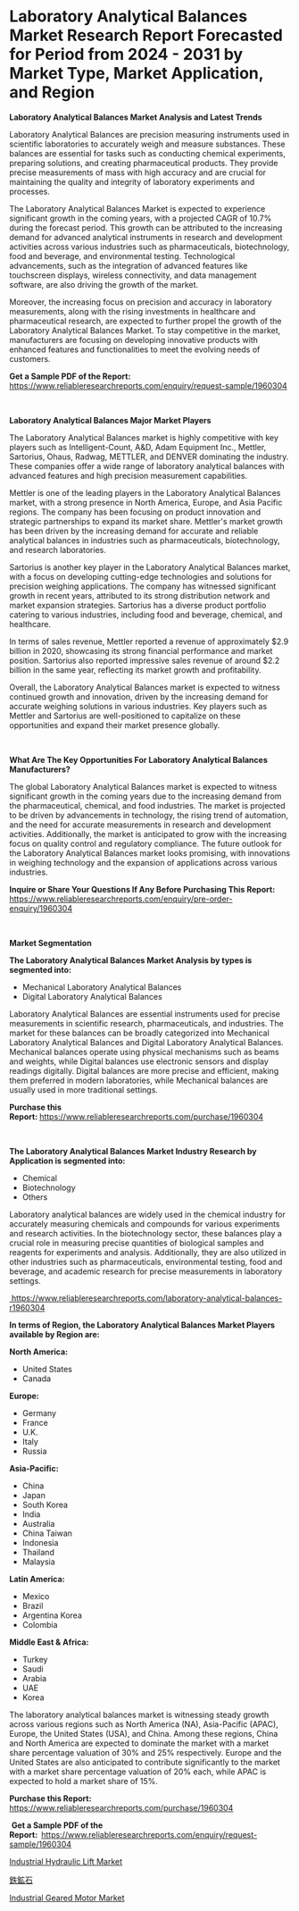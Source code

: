 <p><h1>Laboratory Analytical Balances Market Research Report Forecasted for Period from 2024 -  2031 by Market Type, Market Application, and Region</h1></p><p><strong>Laboratory Analytical Balances Market Analysis and Latest Trends</strong></p>
<p><p>Laboratory Analytical Balances are precision measuring instruments used in scientific laboratories to accurately weigh and measure substances. These balances are essential for tasks such as conducting chemical experiments, preparing solutions, and creating pharmaceutical products. They provide precise measurements of mass with high accuracy and are crucial for maintaining the quality and integrity of laboratory experiments and processes.</p><p>The Laboratory Analytical Balances Market is expected to experience significant growth in the coming years, with a projected CAGR of 10.7% during the forecast period. This growth can be attributed to the increasing demand for advanced analytical instruments in research and development activities across various industries such as pharmaceuticals, biotechnology, food and beverage, and environmental testing. Technological advancements, such as the integration of advanced features like touchscreen displays, wireless connectivity, and data management software, are also driving the growth of the market.</p><p>Moreover, the increasing focus on precision and accuracy in laboratory measurements, along with the rising investments in healthcare and pharmaceutical research, are expected to further propel the growth of the Laboratory Analytical Balances Market. To stay competitive in the market, manufacturers are focusing on developing innovative products with enhanced features and functionalities to meet the evolving needs of customers.</p></p>
<p><strong>Get a Sample PDF of the Report:&nbsp;</strong> <a href="https://www.reliableresearchreports.com/enquiry/request-sample/1960304">https://www.reliableresearchreports.com/enquiry/request-sample/1960304</a></p>
<p>&nbsp;</p>
<p><strong>Laboratory Analytical Balances Major Market Players</strong></p>
<p><p>The Laboratory Analytical Balances market is highly competitive with key players such as Intelligent-Count, A&D, Adam Equipment Inc., Mettler, Sartorius, Ohaus, Radwag, METTLER, and DENVER dominating the industry. These companies offer a wide range of laboratory analytical balances with advanced features and high precision measurement capabilities.</p><p>Mettler is one of the leading players in the Laboratory Analytical Balances market, with a strong presence in North America, Europe, and Asia Pacific regions. The company has been focusing on product innovation and strategic partnerships to expand its market share. Mettler's market growth has been driven by the increasing demand for accurate and reliable analytical balances in industries such as pharmaceuticals, biotechnology, and research laboratories.</p><p>Sartorius is another key player in the Laboratory Analytical Balances market, with a focus on developing cutting-edge technologies and solutions for precision weighing applications. The company has witnessed significant growth in recent years, attributed to its strong distribution network and market expansion strategies. Sartorius has a diverse product portfolio catering to various industries, including food and beverage, chemical, and healthcare.</p><p>In terms of sales revenue, Mettler reported a revenue of approximately $2.9 billion in 2020, showcasing its strong financial performance and market position. Sartorius also reported impressive sales revenue of around $2.2 billion in the same year, reflecting its market growth and profitability.</p><p>Overall, the Laboratory Analytical Balances market is expected to witness continued growth and innovation, driven by the increasing demand for accurate weighing solutions in various industries. Key players such as Mettler and Sartorius are well-positioned to capitalize on these opportunities and expand their market presence globally.</p></p>
<p>&nbsp;</p>
<p><strong>What Are The Key Opportunities For Laboratory Analytical Balances Manufacturers?</strong></p>
<p><p>The global Laboratory Analytical Balances market is expected to witness significant growth in the coming years due to the increasing demand from the pharmaceutical, chemical, and food industries. The market is projected to be driven by advancements in technology, the rising trend of automation, and the need for accurate measurements in research and development activities. Additionally, the market is anticipated to grow with the increasing focus on quality control and regulatory compliance. The future outlook for the Laboratory Analytical Balances market looks promising, with innovations in weighing technology and the expansion of applications across various industries.</p></p>
<p><strong>Inquire or Share Your Questions If Any Before Purchasing This Report:</strong> <a href="https://www.reliableresearchreports.com/enquiry/pre-order-enquiry/1960304">https://www.reliableresearchreports.com/enquiry/pre-order-enquiry/1960304</a></p>
<p>&nbsp;</p>
<p><strong>Market Segmentation</strong></p>
<p><strong>The Laboratory Analytical Balances Market Analysis by types is segmented into:</strong></p>
<p><ul><li>Mechanical Laboratory Analytical Balances</li><li>Digital Laboratory Analytical Balances</li></ul></p>
<p><p>Laboratory Analytical Balances are essential instruments used for precise measurements in scientific research, pharmaceuticals, and industries. The market for these balances can be broadly categorized into Mechanical Laboratory Analytical Balances and Digital Laboratory Analytical Balances. Mechanical balances operate using physical mechanisms such as beams and weights, while Digital balances use electronic sensors and display readings digitally. Digital balances are more precise and efficient, making them preferred in modern laboratories, while Mechanical balances are usually used in more traditional settings.</p></p>
<p><strong>Purchase this Report:&nbsp;</strong><a href="https://www.reliableresearchreports.com/purchase/1960304">https://www.reliableresearchreports.com/purchase/1960304</a></p>
<p>&nbsp;</p>
<p><strong>The Laboratory Analytical Balances Market Industry Research by Application is segmented into:</strong></p>
<p><ul><li>Chemical</li><li>Biotechnology</li><li>Others</li></ul></p>
<p><p>Laboratory analytical balances are widely used in the chemical industry for accurately measuring chemicals and compounds for various experiments and research activities. In the biotechnology sector, these balances play a crucial role in measuring precise quantities of biological samples and reagents for experiments and analysis. Additionally, they are also utilized in other industries such as pharmaceuticals, environmental testing, food and beverage, and academic research for precise measurements in laboratory settings.</p></p>
<p><a href="https://www.reliableresearchreports.com/laboratory-analytical-balances-r1960304">&nbsp;https://www.reliableresearchreports.com/laboratory-analytical-balances-r1960304</a></p>
<p><strong>In terms of Region, the Laboratory Analytical Balances Market Players available by Region are:</strong></p>
<p>
    <p> <strong> North America: </strong>
        <ul>
            <li>United States</li>
            <li>Canada</li>
        </ul>
        </p> 
    <p> <strong> Europe: </strong>
        <ul>
            <li>Germany</li>
            <li>France</li>
            <li>U.K.</li>
            <li>Italy</li>
            <li>Russia</li>
        </ul>
        </p> 
    <p> <strong> Asia-Pacific: </strong>
        <ul>
            <li>China</li>
            <li>Japan</li>
            <li>South Korea</li>
            <li>India</li>
            <li>Australia</li>
            <li>China Taiwan</li>
            <li>Indonesia</li>
            <li>Thailand</li>
            <li>Malaysia</li>
        </ul>
        </p> 
    <p> <strong> Latin America: </strong>
        <ul>
            <li>Mexico</li>
            <li>Brazil</li>
            <li>Argentina Korea</li>
            <li>Colombia</li>
        </ul>
        </p> 
    <p> <strong> Middle East & Africa: </strong>
        <ul>
            <li>Turkey</li>
            <li>Saudi</li>
            <li>Arabia</li>
            <li>UAE</li>
            <li>Korea</li>
        </ul>
    </p>
    </p>
<p><p>The laboratory analytical balances market is witnessing steady growth across various regions such as North America (NA), Asia-Pacific (APAC), Europe, the United States (USA), and China. Among these regions, China and North America are expected to dominate the market with a market share percentage valuation of 30% and 25% respectively. Europe and the United States are also anticipated to contribute significantly to the market with a market share percentage valuation of 20% each, while APAC is expected to hold a market share of 15%.</p></p>
<p><strong>Purchase this Report: </strong><a href="https://www.reliableresearchreports.com/purchase/1960304">https://www.reliableresearchreports.com/purchase/1960304</a></p>
<p>&nbsp;<strong>Get a Sample PDF of the Report:&nbsp;&nbsp;</strong><a href="https://www.reliableresearchreports.com/enquiry/request-sample/1960304">https://www.reliableresearchreports.com/enquiry/request-sample/1960304</a></p>
<p><strong></strong></p>
<p><p><a href="https://github.com/dimitrishawkinswaynenp91rgz/Market-Research-Report-List-2/blob/main/industrial-hydraulic-lift-market.md">Industrial Hydraulic Lift Market</a></p><p><a href="https://github.com/avbqbctihcbe2/Market-Research-Report-List-1/blob/main/660196138382.md">鉄鉱石</a></p><p><a href="https://github.com/changoleonlaverguenzanoexiste/Market-Research-Report-List-2/blob/main/industrial-geared-motor-market.md">Industrial Geared Motor Market</a></p></p>